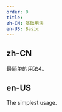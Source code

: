```yaml
---
order: 0
title:
zh-CN: 基础用法
en-US: Basic
---
```


## zh-CN

最简单的用法4。

## en-US

The simplest usage.

